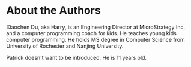# About the Authors

Xiaochen Du, aka Harry,  is an Engineering Director at MicroStrategy Inc, and a computer programming coach for kids. He teaches young kids computer programming.  He holds MS degree in Computer Science from University of Rochester and Nanjing University. 

Patrick doesn't want to be introduced. He is 11 years old. 





